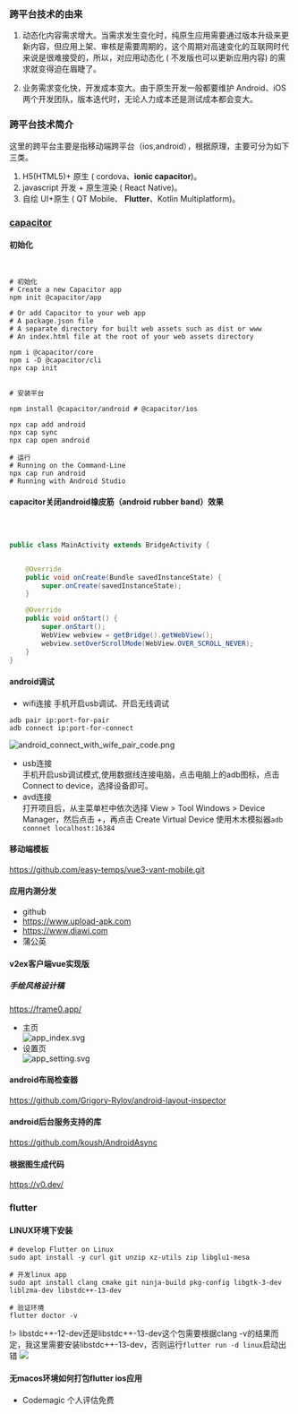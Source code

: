### 跨平台技术的由来 <!-- {docsify-ignore-all} -->

1. 动态化内容需求增大。当需求发生变化时，纯原生应用需要通过版本升级来更新内容，但应用上架、审核是需要周期的，这个周期对高速变化的互联网时代来说是很难接受的，所以，对应用动态化 (
不发版也可以更新应用内容) 的需求就变得迫在眉睫了。

2. 业务需求变化快，开发成本变大。由于原生开发一般都要维护 Android、iOS 两个开发团队，版本迭代时，无论人力成本还是测试成本都会变大。

### 跨平台技术简介

这里的跨平台主要是指移动端跨平台（ios,android），根据原理，主要可分为如下三类。

1. H5(HTML5)+ 原生 ( cordova、**ionic capacitor**)。
2. javascript 开发 + 原生渲染 ( React Native)。
3. 自绘 UI+原生 ( QT Mobile、 **Flutter**、Kotlin Multiplatform)。

### [capacitor](https://capacitorjs.com/docs/getting-started)

#### 初始化

```shell


# 初始化
# Create a new Capacitor app
npm init @capacitor/app

# Or add Capacitor to your web app
# A package.json file
# A separate directory for built web assets such as dist or www
# An index.html file at the root of your web assets directory

npm i @capacitor/core
npm i -D @capacitor/cli
npx cap init


# 安装平台

npm install @capacitor/android # @capacitor/ios

npx cap add android
npx cap sync
npx cap open android

# 运行
# Running on the Command-Line
npx cap run android
# Running with Android Studio

```

#### capacitor关闭android橡皮筋（android rubber band）效果

```java



public class MainActivity extends BridgeActivity {


    @Override
    public void onCreate(Bundle savedInstanceState) {
        super.onCreate(savedInstanceState);
    }

    @Override
    public void onStart() {
        super.onStart();
        WebView webview = getBridge().getWebView();
        webview.setOverScrollMode(WebView.OVER_SCROLL_NEVER);
    }
}
```

#### android调试

* wifi连接
  手机开启usb调试、开启无线调试

```shell
adb pair ip:port-for-pair
adb connect ip:port-for-connect
```

![android_connect_with_wife_pair_code.png](android_connect_with_wife_pair_code.png)

* usb连接  
  手机开启usb调试模式,使用数据线连接电脑，点击电脑上的adb图标，点击Connect to device，选择设备即可。
* avd连接  
  打开项目后，从主菜单栏中依次选择 View > Tool Windows > Device Manager，然后点击 +，再点击 Create Virtual Device
  使用木木模拟器`adb connnet localhost:16384`

#### 移动端模板

https://github.com/easy-temps/vue3-vant-mobile.git

#### 应用内测分发

* github
* https://www.upload-apk.com
* https://www.diawi.com
* 蒲公英

#### v2ex客户端vue实现版

##### 手绘风格设计稿

https://frame0.app/

* 主页  
![app_index.svg](app_index.svg)
* 设置页  
![app_setting.svg](app_setting.svg)

#### android布局检查器

https://github.com/Grigory-Rylov/android-layout-inspector

#### android后台服务支持的库

https://github.com/koush/AndroidAsync

#### 根据图生成代码

https://v0.dev/

### flutter

#### LINUX环境下安装
```
# develop Flutter on Linux
sudo apt install -y curl git unzip xz-utils zip libglu1-mesa

# 开发linux app 
sudo apt install clang cmake git ninja-build pkg-config libgtk-3-dev liblzma-dev libstdc++-13-dev

# 验证环境
flutter doctor -v
```
!> libstdc++-12-dev还是libstdc++-13-dev这个包需要根据clang -v的结果而定，我这里需要安装libstdc++-13-dev，否则运行`flutter run -d linux`启动出错
![](flutter-clang.png)


#### 无macos环境如何打包flutter ios应用
* Codemagic 个人评估免费